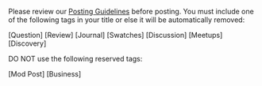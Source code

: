 Please review our [Posting Guidelines](https://www.reddit.com/r/AsianBeauty/wiki/postguidelines) before posting. You must include one of the following tags in your title or else it will be automatically removed:  

[Question] [Review] [Journal] [Swatches] [Discussion] [Meetups] [Discovery]

DO NOT use the following reserved tags:

[Mod Post] [Business]
